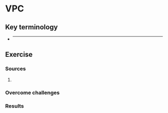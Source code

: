 # VPC



## Key terminology
- ***




## Exercise
### Sources
1. 


### Overcome challenges


### Results

